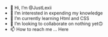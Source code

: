 - 👋 Hi, I’m @JustLexii
- 👀 I’m interested in expending my knowledge
- 🌱 I’m currently learning Html and CSS
- 💞️ I’m looking to collaborate on nothing yet🙃
- 📫 How to reach me ... Here

<!---
JustLexii/JustLexii is a ✨ special ✨ repository because its `README.md` (this file) appears on your GitHub profile.
You can click the Preview link to take a look at your changes.
--->

